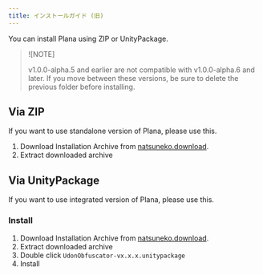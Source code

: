 ```yaml
---
title: インストールガイド (旧)
---
```


You can install Plana using ZIP or UnityPackage.

> ![NOTE]
>
> v1.0.0-alpha.5 and earlier are not compatible with v1.0.0-alpha.6 and later.
> If you move between these versions, be sure to delete the previous folder before installing.

## Via ZIP

If you want to use standalone version of Plana, please use this.

1. Download Installation Archive from [natsuneko.download](https://natsuneko.download/Plana-v1.0.0-alpha.7.unitypackage).
2. Extract downloaded archive

## Via UnityPackage

If you want to use integrated version of Plana, please use this.

### Install

1. Download Installation Archive from [natsuneko.download](https://natsuneko.download/Plana-v1.0.0-alpha.7.unitypackage).
2. Extract downloaded archive
3. Double click `UdonObfuscator-vx.x.x.unitypackage`
4. Install

